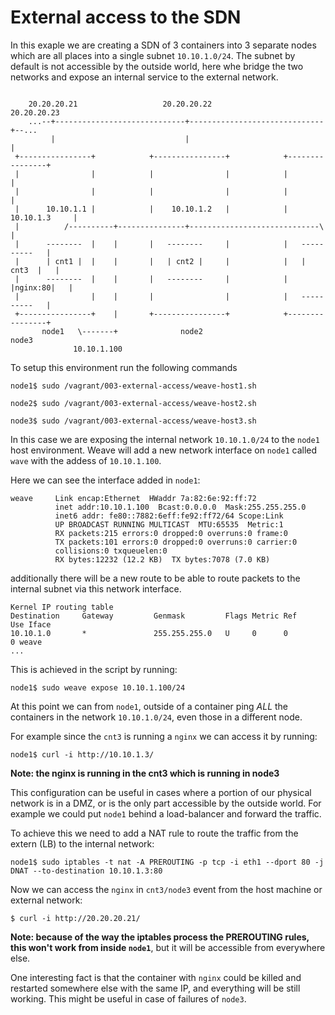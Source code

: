 # External access to the SDN

In this exaple we are creating a SDN of 3 containers into 3 separate nodes which
are all places into a single subnet `10.10.1.0/24`. The subnet by default
is not accessible by the outside world, here whe bridge the two networks
and expose an internal service to the external network.


```

    20.20.20.21                   20.20.20.22                   20.20.20.23
    ...--+-----------------------------+------------------------------+--...
         |                             |                              | 
 +----------------+            +----------------+            +----------------+
 |                |            |                |            |                |
 |                |            |                |            |                |
 |      10.10.1.1 |            |    10.10.1.2   |            |  10.10.1.3     |
 |          /----------+---------------+-----------------------------\        |
 |      --------  |    |       |   --------     |            |   ----------   |
 |      | cnt1 |  |    |       |   | cnt2 |     |            |   |  cnt3  |   |
 |      --------  |    |       |   --------     |            |   |nginx:80|   |
 |                |    |       |                |            |   ----------   |
 +----------------+    |       +----------------+            +----------------+
       node1   \-------+              node2                         node3
              10.10.1.100

```

To setup this environment run the following commands

    node1$ sudo /vagrant/003-external-access/weave-host1.sh
    
    node2$ sudo /vagrant/003-external-access/weave-host2.sh
    
    node3$ sudo /vagrant/003-external-access/weave-host3.sh


In this case we are exposing the internal network `10.10.1.0/24` to the `node1` host environment.
Weave will add a new network interface on `node1` called `wave` with the addess of `10.10.1.100`.

Here we can see the interface added in `node1`:

```
weave     Link encap:Ethernet  HWaddr 7a:82:6e:92:ff:72
          inet addr:10.10.1.100  Bcast:0.0.0.0  Mask:255.255.255.0
          inet6 addr: fe80::7882:6eff:fe92:ff72/64 Scope:Link
          UP BROADCAST RUNNING MULTICAST  MTU:65535  Metric:1
          RX packets:215 errors:0 dropped:0 overruns:0 frame:0
          TX packets:101 errors:0 dropped:0 overruns:0 carrier:0
          collisions:0 txqueuelen:0
          RX bytes:12232 (12.2 KB)  TX bytes:7078 (7.0 KB)
```

additionally there will be a new route to be able to route packets to the internal subnet
via this network interface.

```
Kernel IP routing table
Destination     Gateway         Genmask         Flags Metric Ref    Use Iface
10.10.1.0       *               255.255.255.0   U     0      0        0 weave
...
```

This is achieved in the script by running:

    node1$ sudo weave expose 10.10.1.100/24

At this point we can from `node1`, outside of a container ping *ALL* the containers
in the network `10.10.1.0/24`, even those in a different node.

For example since the `cnt3` is running a `nginx` we can access it by running:

    node1$ curl -i http://10.10.1.3/

__Note: the nginx is running in the cnt3 which is running in node3__

This configuration can be useful in cases where a portion of our physical network
is in a DMZ, or is the only part accessible by the outside world.
For example we could put `node1` behind a load-balancer and forward the traffic.

To achieve this we need to add a NAT rule to route the traffic from the extern (LB)
to the internal network:

    node1$ sudo iptables -t nat -A PREROUTING -p tcp -i eth1 --dport 80 -j DNAT --to-destination 10.10.1.3:80

Now we can access the `nginx` in `cnt3/node3` event from the host machine or external network:

    $ curl -i http://20.20.20.21/

__Note: because of the way the iptables process the PREROUTING rules, this won't work from inside `node1`__,
but it will be accessible from everywhere else.

One interesting fact is that the container with `nginx` could be killed and restarted somewhere else
with the same IP, and everything will be still working. This might be useful in case of failures of `node3`.

